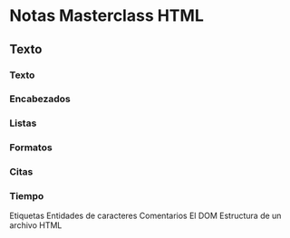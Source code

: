 # Notas Masterclass HTML
## Texto

### Texto
### Encabezados
### Listas
### Formatos
### Citas
### Tiempo

Etiquetas
Entidades de caracteres
Comentarios
El DOM
Estructura de un archivo HTML